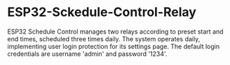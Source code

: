 # ESP32-Sckedule-Control-Relay
ESP32 Schedule Control manages two relays according to preset start and end times, scheduled three times daily. The system operates daily, implementing user login protection for its settings page. The default login credentials are username 'admin' and password '1234'.
